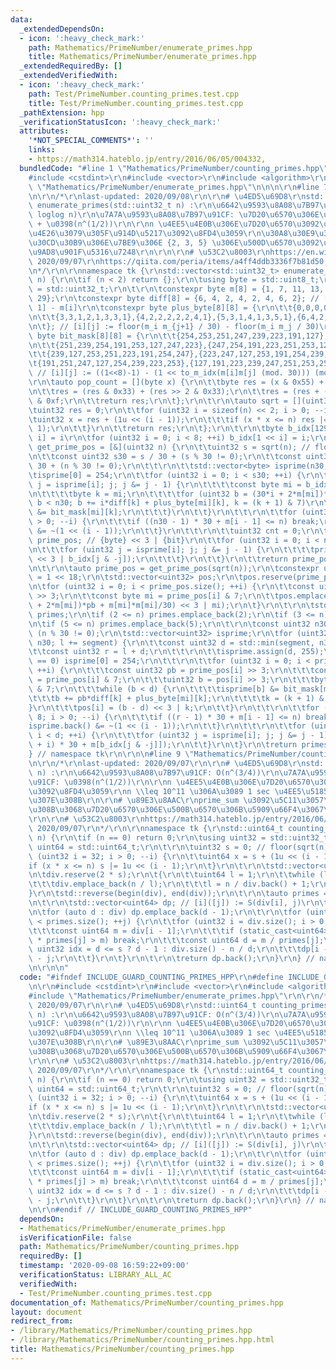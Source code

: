 ```yaml
---
data:
  _extendedDependsOn:
  - icon: ':heavy_check_mark:'
    path: Mathematics/PrimeNumber/enumerate_primes.hpp
    title: Mathematics/PrimeNumber/enumerate_primes.hpp
  _extendedRequiredBy: []
  _extendedVerifiedWith:
  - icon: ':heavy_check_mark:'
    path: Test/PrimeNumber.counting_primes.test.cpp
    title: Test/PrimeNumber.counting_primes.test.cpp
  _pathExtension: hpp
  _verificationStatusIcon: ':heavy_check_mark:'
  attributes:
    '*NOT_SPECIAL_COMMENTS*': ''
    links:
    - https://math314.hateblo.jp/entry/2016/06/05/004332,
  bundledCode: "#line 1 \"Mathematics/PrimeNumber/counting_primes.hpp\"\n\n\n\r\n\
    #include <cstdint>\r\n#include <vector>\r\n#include <algorithm>\r\n\r\n#line 1\
    \ \"Mathematics/PrimeNumber/enumerate_primes.hpp\"\n\n\n\r\n#line 7 \"Mathematics/PrimeNumber/enumerate_primes.hpp\"\
    \n\r\n/*\r\nlast-updated: 2020/09/08\r\n\r\n# \u4ED5\u69D8\r\nstd::vector<std::uint32_t>\
    \ enumerate_primes(std::uint32_t n) :\r\n\u6642\u9593\u8A08\u7B97\u91CF: O(n /\
    \ loglog n)\r\n\u7A7A\u9593\u8A08\u7B97\u91CF: \u7D20\u6570\u306E\u500B\u6570\
    \ + \u0398(n^(1/2))\r\n\r\nn \u4EE5\u4E0B\u306E\u7D20\u6570\u3092\u6607\u9806\u306B\
    \u4E26\u3079\u305F\u914D\u5217\u3092\u8FD4\u3059\r\n\u30A8\u30E9\u30C8\u30B9\u30C6\
    \u30CD\u30B9\u306E\u7BE9\u306E {2, 3, 5} \u306E\u500D\u6570\u3092\u9664\u3044\u305F\
    \u9AD8\u901F\u5316\u7248\r\n\r\n\r\n# \u53C2\u8003\r\nhttps://en.wikipedia.org/wiki/Sieve_of_Eratosthenes,\
    \ 2020/09/07\r\nhttps://qiita.com/peria/items/a4ff4ddb3336f7b81d50, 2020/09/08\r\
    \n*/\r\n\r\nnamespace tk {\r\nstd::vector<std::uint32_t> enumerate_primes(std::uint32_t\
    \ n) {\r\n\tif (n < 2) return {};\r\n\tusing byte = std::uint8_t;\r\n\tusing uint32\
    \ = std::uint32_t;\r\n\t\r\n\tconstexpr byte m[8] = {1, 7, 11, 13, 17, 19, 23,\
    \ 29};\r\n\tconstexpr byte diff[8] = {6, 4, 2, 4, 2, 4, 6, 2}; // [i] := m[i +\
    \ 1] - m[i]\r\n\tconstexpr byte plus_byte[8][8] = {\r\n\t\t{0,0,0,0,0,0,0,1},{1,1,1,0,1,1,1,1},{2,2,0,2,0,2,2,1},{3,1,1,2,1,1,3,1},\r\
    \n\t\t{3,3,1,2,1,3,3,1},{4,2,2,2,2,2,4,1},{5,3,1,4,1,3,5,1},{6,4,2,4,2,4,6,1},\r\
    \n\t}; // [i][j] := floor(m_i m_{j+1} / 30) - floor(m_i m_j / 30)\r\n\tconstexpr\
    \ byte bit_mask[8][8] = {\r\n\t\t{254,253,251,247,239,223,191,127},{253,223,239,254,127,247,251,191},\r\
    \n\t\t{251,239,254,191,253,127,247,223},{247,254,191,223,251,253,127,239},\r\n\
    \t\t{239,127,253,251,223,191,254,247},{223,247,127,253,191,254,239,251},\r\n\t\
    \t{191,251,247,127,254,239,223,253},{127,191,223,239,247,251,253,254},\r\n\t};\
    \ // [i][j] := ((1<<8)-1) - (1 << to_m_idx(m[i]m[j] (mod. 30))) (mod. 8))\r\n\t\
    \r\n\tauto pop_count = [](byte x) {\r\n\t\tbyte res = (x & 0x55) + (x >> 1 & 0x55);\r\
    \n\t\tres = (res & 0x33) + (res >> 2 & 0x33);\r\n\t\tres = (res + (res >> 4))\
    \ & 0xf;\r\n\t\treturn res;\r\n\t};\r\n\t\r\n\tauto sqrt = [](uint32 n) {\r\n\t\
    \tuint32 res = 0;\r\n\t\tfor (uint32 i = sizeof(n) << 2; i > 0; --i) {\r\n\t\t\
    \tuint32 x = res + (1u << (i - 1));\r\n\t\t\tif (x * x <= n) res |= 1u << (i -\
    \ 1);\r\n\t\t}\r\n\t\treturn res;\r\n\t};\r\n\t\r\n\tbyte b_idx[129]; // [1 <<\
    \ i] = i\r\n\tfor (uint32 i = 0; i < 8; ++i) b_idx[1 << i] = i;\r\n\t\r\n\tauto\
    \ get_prime_pos = [&](uint32 n) {\r\n\t\tuint32 s = sqrt(n); // floor(sqrt(n))\r\
    \n\t\tconst uint32 s30 = s / 30 + (s % 30 != 0);\r\n\t\tconst uint32 n30 = n /\
    \ 30 + (n % 30 != 0);\r\n\t\t\r\n\t\tstd::vector<byte> isprime(n30, 255);\r\n\t\
    \tisprime[0] = 254;\r\n\t\tfor (uint32 i = 0; i < s30; ++i) {\r\n\t\t\tfor (byte\
    \ j = isprime[i]; j; j &= j - 1) {\r\n\t\t\t\tconst byte mi = b_idx[j & -j];\r\
    \n\t\t\t\tbyte k = mi;\r\n\t\t\t\tfor (uint32 b = (30*i + 2*m[mi])*i + m[mi]*m[mi]/30;\
    \ b < n30; b += i*diff[k] + plus_byte[mi][k], k = (k + 1) & 7)\r\n\t\t\t\t\tisprime[b]\
    \ &= bit_mask[mi][k];\r\n\t\t\t}\r\n\t\t}\r\n\t\t\r\n\t\tfor (uint32 i = 8; i\
    \ > 0; --i) {\r\n\t\t\tif ((n30 - 1) * 30 + m[i - 1] <= n) break;\r\n\t\t\tisprime.back()\
    \ &= ~(1 << (i - 1));\r\n\t\t}\r\n\t\t\r\n\t\tuint32 cnt = 0;\r\n\t\tstd::vector<uint32>\
    \ prime_pos; // {byte} << 3 | {bit}\r\n\t\tfor (uint32 i = 0; i < n30; ++i) {\r\
    \n\t\t\tfor (uint32 j = isprime[i]; j; j &= j - 1) {\r\n\t\t\t\tprime_pos.emplace_back(i\
    \ << 3 | b_idx[j & -j]);\r\n\t\t\t}\r\n\t\t}\r\n\t\treturn prime_pos;\r\n\t};\r\
    \n\t\r\n\tauto prime_pos = get_prime_pos(sqrt(n));\r\n\tconstexpr uint32 segment\
    \ = 1 << 18;\r\n\tstd::vector<uint32> pos;\r\n\tpos.reserve(prime_pos.size());\r\
    \n\tfor (uint32 i = 0; i < prime_pos.size(); ++i) {\r\n\t\tconst uint32 pb = prime_pos[i]\
    \ >> 3;\r\n\t\tconst byte mi = prime_pos[i] & 7;\r\n\t\tpos.emplace_back(((30*pb\
    \ + 2*m[mi])*pb + m[mi]*m[mi]/30) << 3 | mi);\r\n\t}\r\n\t\r\n\tstd::vector<uint32>\
    \ primes;\r\n\tif (2 <= n) primes.emplace_back(2);\r\n\tif (3 <= n) primes.emplace_back(3);\r\
    \n\tif (5 <= n) primes.emplace_back(5);\r\n\t\r\n\tconst uint32 n30 = n / 30 +\
    \ (n % 30 != 0);\r\n\tstd::vector<uint32> isprime;\r\n\tfor (uint32 l = 0; l <\
    \ n30; l += segment) {\r\n\t\tconst uint32 d = std::min(segment, n30 - l);\r\n\
    \t\tconst uint32 r = l + d;\r\n\t\t\r\n\t\tisprime.assign(d, 255);\r\n\t\tif (l\
    \ == 0) isprime[0] = 254;\r\n\t\t\r\n\t\tfor (uint32 i = 0; i < prime_pos.size();\
    \ ++i) {\r\n\t\t\tconst uint32 pb = prime_pos[i] >> 3;\r\n\t\t\tconst byte mi\
    \ = prime_pos[i] & 7;\r\n\t\t\tuint32 b = pos[i] >> 3;\r\n\t\t\tbyte k = pos[i]\
    \ & 7;\r\n\t\t\twhile (b < d) {\r\n\t\t\t\tisprime[b] &= bit_mask[mi][k];\r\n\t\
    \t\t\tb += pb*diff[k] + plus_byte[mi][k];\r\n\t\t\t\tk = (k + 1) & 7;\r\n\t\t\t\
    }\r\n\t\t\tpos[i] = (b - d) << 3 | k;\r\n\t\t}\r\n\t\t\r\n\t\tfor (uint32 i =\
    \ 8; i > 0; --i) {\r\n\t\t\tif ((r - 1) * 30 + m[i - 1] <= n) break;\r\n\t\t\t\
    isprime.back() &= ~(1 << (i - 1));\r\n\t\t}\r\n\t\t\r\n\t\tfor (uint32 i = 0;\
    \ i < d; ++i) {\r\n\t\t\tfor (uint32 j = isprime[i]; j; j &= j - 1) primes.emplace_back((l\
    \ + i) * 30 + m[b_idx[j & -j]]);\r\n\t\t}\r\n\t}\r\n\treturn primes;\r\n}\r\n\
    } // namespace tk\r\n\r\n\n#line 9 \"Mathematics/PrimeNumber/counting_primes.hpp\"\
    \n\r\n/*\r\nlast-updated: 2020/09/07\r\n\r\n# \u4ED5\u69D8\r\nstd::uint64_t counting_primes(std::uint64_t\
    \ n) :\r\n\u6642\u9593\u8A08\u7B97\u91CF: O(n^(3/4))\r\n\u7A7A\u9593\u8A08\u7B97\
    \u91CF: \u0398(n^(1/2))\r\n\r\nn \u4EE5\u4E0B\u306E\u7D20\u6570\u306E\u500B\u6570\
    \u3092\u8FD4\u3059\r\nn \\leq 10^11 \u306A\u3089 1 sec \u4EE5\u5185\u306B\u6C42\
    \u307E\u308B\r\n\r\n# \u89E3\u8AAC\r\nprime_sum \u3092\u5C11\u3057\u3044\u3058\
    \u308B\u3068\u7D20\u6570\u306E\u500B\u6570\u306B\u5909\u66F4\u3067\u304D\u308B\
    \r\n\r\n# \u53C2\u8003\r\nhttps://math314.hateblo.jp/entry/2016/06/05/004332,\
    \ 2020/09/07\r\n*/\r\n\r\nnamespace tk {\r\nstd::uint64_t counting_primes(std::uint64_t\
    \ n) {\r\n\tif (n == 0) return 0;\r\n\tusing uint32 = std::uint32_t;\r\n\tusing\
    \ uint64 = std::uint64_t;\r\n\t\r\n\tuint32 s = 0; // floor(sqrt(n))\r\n\tfor\
    \ (uint32 i = 32; i > 0; --i) {\r\n\t\tuint64 x = s + (1u << (i - 1));\r\n\t\t\
    if (x * x <= n) s |= 1u << (i - 1);\r\n\t}\r\n\t\r\n\tstd::vector<uint64> div;\r\
    \n\tdiv.reserve(2 * s);\r\n\t{\r\n\t\tuint64 l = 1;\r\n\t\twhile (l <= n) {\r\n\
    \t\t\tdiv.emplace_back(n / l);\r\n\t\t\tl = n / div.back() + 1;\r\n\t\t}\r\n\t\
    }\r\n\tstd::reverse(begin(div), end(div));\r\n\t\r\n\tauto primes = enumerate_primes(s);\r\
    \n\t\r\n\tstd::vector<uint64> dp; // [i]([j]) := S(div[i], j)\r\n\tdp.reserve(div.size());\r\
    \n\tfor (auto d : div) dp.emplace_back(d - 1);\r\n\t\r\n\tfor (uint32 j = 0; j\
    \ < primes.size(); ++j) {\r\n\t\tfor (uint32 i = div.size(); i > 0; --i) {\r\n\
    \t\t\tconst uint64 m = div[i - 1];\r\n\t\t\tif (static_cast<uint64>(primes[j])\
    \ * primes[j] > m) break;\r\n\t\t\tconst uint64 d = m / primes[j];\r\n\t\t\tconst\
    \ uint32 idx = d <= s ? d - 1 : div.size() - n / d;\r\n\t\t\tdp[i - 1] -= dp[idx]\
    \ - j;\r\n\t\t}\r\n\t}\r\n\t\r\n\treturn dp.back();\r\n}\r\n} // namespace tk\r\
    \n\r\n\n"
  code: "#ifndef INCLUDE_GUARD_COUNTING_PRIMES_HPP\r\n#define INCLUDE_GUARD_COUNTING_PRIMES_HPP\r\
    \n\r\n#include <cstdint>\r\n#include <vector>\r\n#include <algorithm>\r\n\r\n\
    #include \"Mathematics/PrimeNumber/enumerate_primes.hpp\"\r\n\r\n/*\r\nlast-updated:\
    \ 2020/09/07\r\n\r\n# \u4ED5\u69D8\r\nstd::uint64_t counting_primes(std::uint64_t\
    \ n) :\r\n\u6642\u9593\u8A08\u7B97\u91CF: O(n^(3/4))\r\n\u7A7A\u9593\u8A08\u7B97\
    \u91CF: \u0398(n^(1/2))\r\n\r\nn \u4EE5\u4E0B\u306E\u7D20\u6570\u306E\u500B\u6570\
    \u3092\u8FD4\u3059\r\nn \\leq 10^11 \u306A\u3089 1 sec \u4EE5\u5185\u306B\u6C42\
    \u307E\u308B\r\n\r\n# \u89E3\u8AAC\r\nprime_sum \u3092\u5C11\u3057\u3044\u3058\
    \u308B\u3068\u7D20\u6570\u306E\u500B\u6570\u306B\u5909\u66F4\u3067\u304D\u308B\
    \r\n\r\n# \u53C2\u8003\r\nhttps://math314.hateblo.jp/entry/2016/06/05/004332,\
    \ 2020/09/07\r\n*/\r\n\r\nnamespace tk {\r\nstd::uint64_t counting_primes(std::uint64_t\
    \ n) {\r\n\tif (n == 0) return 0;\r\n\tusing uint32 = std::uint32_t;\r\n\tusing\
    \ uint64 = std::uint64_t;\r\n\t\r\n\tuint32 s = 0; // floor(sqrt(n))\r\n\tfor\
    \ (uint32 i = 32; i > 0; --i) {\r\n\t\tuint64 x = s + (1u << (i - 1));\r\n\t\t\
    if (x * x <= n) s |= 1u << (i - 1);\r\n\t}\r\n\t\r\n\tstd::vector<uint64> div;\r\
    \n\tdiv.reserve(2 * s);\r\n\t{\r\n\t\tuint64 l = 1;\r\n\t\twhile (l <= n) {\r\n\
    \t\t\tdiv.emplace_back(n / l);\r\n\t\t\tl = n / div.back() + 1;\r\n\t\t}\r\n\t\
    }\r\n\tstd::reverse(begin(div), end(div));\r\n\t\r\n\tauto primes = enumerate_primes(s);\r\
    \n\t\r\n\tstd::vector<uint64> dp; // [i]([j]) := S(div[i], j)\r\n\tdp.reserve(div.size());\r\
    \n\tfor (auto d : div) dp.emplace_back(d - 1);\r\n\t\r\n\tfor (uint32 j = 0; j\
    \ < primes.size(); ++j) {\r\n\t\tfor (uint32 i = div.size(); i > 0; --i) {\r\n\
    \t\t\tconst uint64 m = div[i - 1];\r\n\t\t\tif (static_cast<uint64>(primes[j])\
    \ * primes[j] > m) break;\r\n\t\t\tconst uint64 d = m / primes[j];\r\n\t\t\tconst\
    \ uint32 idx = d <= s ? d - 1 : div.size() - n / d;\r\n\t\t\tdp[i - 1] -= dp[idx]\
    \ - j;\r\n\t\t}\r\n\t}\r\n\t\r\n\treturn dp.back();\r\n}\r\n} // namespace tk\r\
    \n\r\n#endif // INCLUDE_GUARD_COUNTING_PRIMES_HPP"
  dependsOn:
  - Mathematics/PrimeNumber/enumerate_primes.hpp
  isVerificationFile: false
  path: Mathematics/PrimeNumber/counting_primes.hpp
  requiredBy: []
  timestamp: '2020-09-08 16:59:22+09:00'
  verificationStatus: LIBRARY_ALL_AC
  verifiedWith:
  - Test/PrimeNumber.counting_primes.test.cpp
documentation_of: Mathematics/PrimeNumber/counting_primes.hpp
layout: document
redirect_from:
- /library/Mathematics/PrimeNumber/counting_primes.hpp
- /library/Mathematics/PrimeNumber/counting_primes.hpp.html
title: Mathematics/PrimeNumber/counting_primes.hpp
---
```

